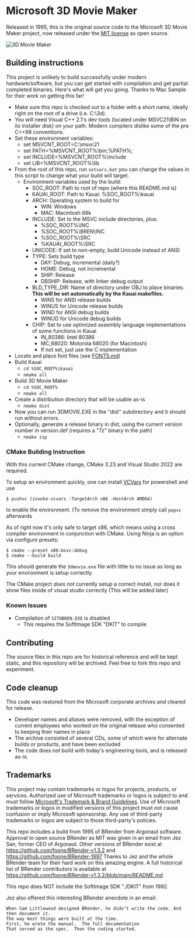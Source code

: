 # Microsoft 3D Movie Maker

Released in 1995, this is the original source code to the Microsoft 3D Movie Maker project, now released
under the [MIT license](LICENSE) as open source.

![3D Movie Maker](https://github.com/microsoft/Microsoft-3D-Movie-Maker/blob/main/IMG/3dmovie.jpg?raw=true)

## Building instructions

This project is unlikely to build successfully under modern hardware/software, but you can get started with compilation and get partial completed binaries. Here's what will get you going. Thanks to Mac Sample for their work on getting this far!

- Make sure this repo is checked out to a folder with a short name, ideally right on the root of a drive (i.e. C:\3d).
- You will need Visual C++ 2.1's dev tools (located under MSVC21\BIN on its installer disk) on your path. Modern compilers dislike some of the pre C++98 conventions.
- Set these environment variables:
  - set MSVCNT_ROOT=C:\msvc21
  - set PATH=%MSVCNT_ROOT%\bin;%PATH%;
  - set INCLUDE=%MSVCNT_ROOT%\include
  - set LIB=%MSVCNT_ROOT%\lib
- From the root of this repo, run `setvars.bat` you can change the values in this script to change what your build will target.
  - Environment variables used by the build:
    - SOC_ROOT: Path to root of repo (where this README.md is)
    - KAUAI_ROOT: Path to Kauai: %SOC_ROOT%\kauai
    - ARCH: Operating system to build for
      - WIN: Windows
      - MAC: Macintosh 68k
    - INCLUDE: Set to the MSVC include directories, plus:
      - %SOC_ROOT%\INC
      - %SOC_ROOT%\BREN\INC
      - %SOC_ROOT%\SRC
      - %KAUAI_ROOT%\SRC
    - UNICODE: If set to non-empty, build Unicode instead of ANSI
    - TYPE: Sets build type
      - DAY: Debug, incremental (daily?)
      - HOME: Debug, not incremental
      - SHIP: Release
      - DBSHIP: Release, with linker debug output
    - BLD_TYPE_DIR: Name of directory under OBJ to place binaries. **This will be set automatically by the Kauai makefiles.**
      - WINS for ANSI release builds
      - WINUS for Unicode release builds
      - WIND for ANSI debug builds
      - WINUD for Unicode debug builds
    - CHIP: Set to use optimized assembly language implementations of some functions in Kauai
      - IN_80386: Intel 80386
      - MC_68020: Motorola 68020 (for Macintosh)
      - If not set, just use the C implementation
- Locate and place font files (see [FONTS.md](FONTS.md))
- Build Kauai
  - `cd %SOC_ROOT%\kauai`
  - `nmake all`
- Build 3D Movie Maker
  - `cd %SOC_ROOT%`
  - `nmake all`
- Create a distribution directory that will be usable as-is
  - `nmake dist`
- Now you can run 3DMOVIE.EXE in the "dist" subdirectory and it should run without errors.
- Optionally, generate a release binary in dist, using the current version number in version.def (requires a "7z" binary in the path)
  - `nmake zip`

### CMake Building Instruction

With this current CMake change, CMake 3.23 and Visual Studio 2022 are required.

To setup an environment quickly, one can install
[VCVars](https://github.com/bruxisma/VCVars) for powershell and use

```console
$ pushvc (invoke-vcvars -TargetArch x86 -HostArch AMD64)
```

to enable the environment. (To remove the environment simply call `popvc` afterwards

As of right now it's only safe to target x86, which means using a cross
compiler environment in conjunction with CMake. Using Ninja is an option via
configure presets:

```console
$ cmake --preset x86:msvc:debug
$ cmake --build build
```

This should generate the `3dmovie.exe` file with little to no issue as long as
your environment is setup correctly.

The CMake project *does not* currently setup a correct install, nor does it
show files inside of visual studio correctly (This will be added later)

### Known Issues

- Compilation of `SITOBREN.EXE` is disabled
  - This requires the SoftImage SDK "DKIT" to compile


## Contributing

The source files in this repo are for historical reference and will be kept static, and this repository will
be archived. Feel free to fork this repo and experiment.

## Code cleanup

This code was restored from the Microsoft corporate archives and cleared for release.

- Developer names and aliases were removed, with the exception of current employees who worked on the
  original release who consented to keeping their names in place
- The archive consisted of several CDs, some of which were for alternate builds or products, and
  have been excluded
- The code does not build with today's engineering tools, and is released as-is.

## Trademarks

This project may contain trademarks or logos for projects, products, or services. Authorized use of Microsoft 
trademarks or logos is subject to and must follow 
[Microsoft's Trademark & Brand Guidelines](https://www.microsoft.com/en-us/legal/intellectualproperty/trademarks/usage/general).
Use of Microsoft trademarks or logos in modified versions of this project must not cause confusion or imply Microsoft sponsorship.
Any use of third-party trademarks or logos are subject to those third-party's policies.

This repo includes a build from 1995 of BRender from Argonaut software. Approval to open source BRender as MIT was given in an email from Jez San, former CEO of Argonaut. Other versions of BRender exist at https://github.com/foone/BRender-v1.3.2 and https://github.com/foone/BRender-1997 Thanks to Jez and the whole BRender team for their hard work on this amazing engine. A full historical list of BRender contributors is available at https://github.com/foone/BRender-v1.3.2/blob/main/README.md 

This repo does NOT include the SoftImage SDK "./DKIT" from 1992.

Jez also offered this interesting BRender anecdote in an email:

```
When Sam Littlewood designed BRender, he didn’t write the code. And then document it.  
The way most things were built at the time.
First, he wrote the manual.  The full documentation
That served as the spec.  Then the coding started.
```


